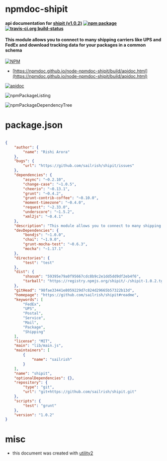 # npmdoc-shipit

#### api documentation for  [shipit (v1.0.2)](https://github.com/sailrish/shipit#readme)  [![npm package](https://img.shields.io/npm/v/npmdoc-shipit.svg?style=flat-square)](https://www.npmjs.org/package/npmdoc-shipit) [![travis-ci.org build-status](https://api.travis-ci.org/npmdoc/node-npmdoc-shipit.svg)](https://travis-ci.org/npmdoc/node-npmdoc-shipit)

#### This module allows you to connect to many shipping carriers like UPS and FedEx and download tracking data for your packages in a common schema

[![NPM](https://nodei.co/npm/shipit.png?downloads=true&downloadRank=true&stars=true)](https://www.npmjs.com/package/shipit)

- [https://npmdoc.github.io/node-npmdoc-shipit/build/apidoc.html](https://npmdoc.github.io/node-npmdoc-shipit/build/apidoc.html)

[![apidoc](https://npmdoc.github.io/node-npmdoc-shipit/build/screenCapture.buildCi.browser.%252Ftmp%252Fbuild%252Fapidoc.html.png)](https://npmdoc.github.io/node-npmdoc-shipit/build/apidoc.html)

![npmPackageListing](https://npmdoc.github.io/node-npmdoc-shipit/build/screenCapture.npmPackageListing.svg)

![npmPackageDependencyTree](https://npmdoc.github.io/node-npmdoc-shipit/build/screenCapture.npmPackageDependencyTree.svg)



# package.json

```json

{
    "author": {
        "name": "Rishi Arora"
    },
    "bugs": {
        "url": "https://github.com/sailrish/shipit/issues"
    },
    "dependencies": {
        "async": "~0.2.10",
        "change-case": "~1.0.5",
        "cheerio": "~0.13.1",
        "grunt": "~0.4.2",
        "grunt-contrib-coffee": "~0.10.0",
        "moment-timezone": "~0.4.0",
        "request": "~2.33.0",
        "underscore": "~1.5.2",
        "xml2js": "~0.4.1"
    },
    "description": "This module allows you to connect to many shipping carriers like UPS and FedEx and download tracking data for your packages in a common schema",
    "devDependencies": {
        "bondjs": "~1.0.0",
        "chai": "~1.9.0",
        "grunt-mocha-test": "~0.6.3",
        "mocha": "~1.17.1"
    },
    "directories": {
        "test": "test"
    },
    "dist": {
        "shasum": "59395e79a0f95667cdc8b9c2e1dd5dd9df2eb4f6",
        "tarball": "https://registry.npmjs.org/shipit/-/shipit-1.0.2.tgz"
    },
    "gitHead": "98fae33441e8059229d7c824d29665b57322b13d",
    "homepage": "https://github.com/sailrish/shipit#readme",
    "keywords": [
        "FedEx",
        "UPS",
        "Postal",
        "Service",
        "Mail",
        "Package",
        "Shipping"
    ],
    "license": "MIT",
    "main": "lib/main.js",
    "maintainers": [
        {
            "name": "sailrish"
        }
    ],
    "name": "shipit",
    "optionalDependencies": {},
    "repository": {
        "type": "git",
        "url": "git+https://github.com/sailrish/shipit.git"
    },
    "scripts": {
        "test": "grunt"
    },
    "version": "1.0.2"
}
```



# misc
- this document was created with [utility2](https://github.com/kaizhu256/node-utility2)
